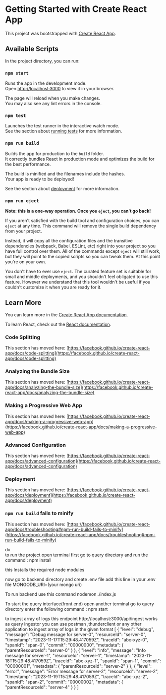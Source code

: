 # Getting Started with Create React App

This project was bootstrapped with [Create React App](https://github.com/facebook/create-react-app).

## Available Scripts

In the project directory, you can run:

### `npm start`

Runs the app in the development mode.\
Open [http://localhost:3000](http://localhost:3000) to view it in your browser.

The page will reload when you make changes.\
You may also see any lint errors in the console.

### `npm test`

Launches the test runner in the interactive watch mode.\
See the section about [running tests](https://facebook.github.io/create-react-app/docs/running-tests) for more information.

### `npm run build`

Builds the app for production to the `build` folder.\
It correctly bundles React in production mode and optimizes the build for the best performance.

The build is minified and the filenames include the hashes.\
Your app is ready to be deployed!

See the section about [deployment](https://facebook.github.io/create-react-app/docs/deployment) for more information.

### `npm run eject`

**Note: this is a one-way operation. Once you `eject`, you can't go back!**

If you aren't satisfied with the build tool and configuration choices, you can `eject` at any time. This command will remove the single build dependency from your project.

Instead, it will copy all the configuration files and the transitive dependencies (webpack, Babel, ESLint, etc) right into your project so you have full control over them. All of the commands except `eject` will still work, but they will point to the copied scripts so you can tweak them. At this point you're on your own.

You don't have to ever use `eject`. The curated feature set is suitable for small and middle deployments, and you shouldn't feel obligated to use this feature. However we understand that this tool wouldn't be useful if you couldn't customize it when you are ready for it.

## Learn More

You can learn more in the [Create React App documentation](https://facebook.github.io/create-react-app/docs/getting-started).

To learn React, check out the [React documentation](https://reactjs.org/).

### Code Splitting

This section has moved here: [https://facebook.github.io/create-react-app/docs/code-splitting](https://facebook.github.io/create-react-app/docs/code-splitting)

### Analyzing the Bundle Size

This section has moved here: [https://facebook.github.io/create-react-app/docs/analyzing-the-bundle-size](https://facebook.github.io/create-react-app/docs/analyzing-the-bundle-size)

### Making a Progressive Web App

This section has moved here: [https://facebook.github.io/create-react-app/docs/making-a-progressive-web-app](https://facebook.github.io/create-react-app/docs/making-a-progressive-web-app)

### Advanced Configuration

This section has moved here: [https://facebook.github.io/create-react-app/docs/advanced-configuration](https://facebook.github.io/create-react-app/docs/advanced-configuration)

### Deployment

This section has moved here: [https://facebook.github.io/create-react-app/docs/deployment](https://facebook.github.io/create-react-app/docs/deployment)

### `npm run build` fails to minify

This section has moved here: [https://facebook.github.io/create-react-app/docs/troubleshooting#npm-run-build-fails-to-minify](https://facebook.github.io/create-react-app/docs/troubleshooting#npm-run-build-fails-to-minify)












dx                                                                                                                  
to run the project
open terminal 
first go to query directory and run the command : 
npm install 

this Installs the required node modules 

now go to backend directory and create .env file
add this line in your .env file
MONGODB_URI=(your mongo uri)

To run backend 
use this command 
nodemon ./index.js

To start the query interface(front end) 
open another terminal 
go to query directory
enter the following command :
 npm start

to ingest array of logs 
this endpoint http://localhost:3000/api/ingest works as query ingestor
you can use postman ,thunderclient or any other application to ingest array of logs in the given format
    [
    {
        "level": "debug",
        "message": "Debug message for server-0",
        "resourceId": "server-0",
        "timestamp": "2023-11-17T15:29:48.417059Z",
        "traceId": "abc-xyz-0",
        "spanId": "span-0",
        "commit": "00000000",
        "metadata": {
            "parentResourceId": "server-0"
        }
    },
    {
        "level": "info",
        "message": "Info message for server-1",
        "resourceId": "server-1",
        "timestamp": "2023-11-18T15:29:48.417059Z",
        "traceId": "abc-xyz-1",
        "spanId": "span-1",
        "commit": "00000001",
        "metadata": {
            "parentResourceId": "server-2"
        }
    },
    {
        "level": "error",
        "message": "Error message for server-2",
        "resourceId": "server-2",
        "timestamp": "2023-11-19T15:29:48.417059Z",
        "traceId": "abc-xyz-2",
        "spanId": "span-2",
        "commit": "00000002",
        "metadata": {
            "parentResourceId": "server-4"
        }
    }
    ]



